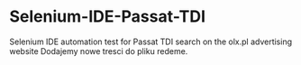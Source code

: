 # Selenium-IDE-Passat-TDI
Selenium IDE automation test for Passat TDI search on the olx.pl advertising website
Dodajemy nowe tresci do pliku redeme. 
